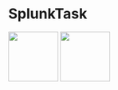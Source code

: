 # SplunkTask
<img src="https://github.com/user-attachments/assets/c51b7c60-62f6-48dd-9db8-41d6ef702ba2" width="100" />

<img src="https://github.com/user-attachments/assets/e1a09c15-32f1-408d-b69f-0fd06f8c7a8c" width="100" />

